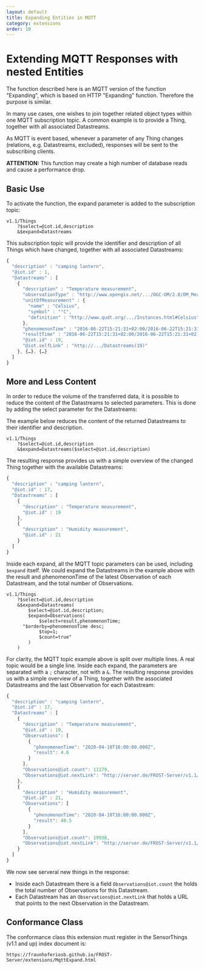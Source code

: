 ```yaml
---
layout: default
title: Expanding Entities in MQTT
category: extensions
order: 10
---
```


# Extending MQTT Responses with nested Entities

The function described here is an MQTT version of the function "Expanding", which is based on HTTP "Expanding" function.
Therefore the purpose is similar.

In many use cases, one wishes to join together related object types within one MQTT subscription topic.
A common example is to provide a Thing, together with all associated Datastreams.

As MQTT is event based, whenever a parameter of any Thing changes (relations, e.g. Datastreams, excluded), responses will be sent to the subscribing clients.

**ATTENTION:** This function may create a high number of database reads and cause a performance drop.

## Basic Use

To activate the function, the expand parameter is added to the subscription topic:

```
v1.1/Things
	?$select=@iot.id,description
	&$expand=Datastreams
```

This subscription topic will provide the identifier and description of all Things which have changed, together with all associated Datastreams:

```javascript
{
  "description" : "camping lantern",
  "@iot.id" : 1,
  "Datastreams" : [
    {
      "description" : "Temperature measurement",
      "observationType" : "http://www.opengis.net/.../OGC-OM/2.0/OM_Measurement",
      "unitOfMeasurement" : {
        "name" : "Celsius",
        "symbol" : "°C",
        "definition" : "http://www.qudt.org/.../Instances.html#Celsius"
      },
      "phenomenonTime" : "2016-06-22T15:21:31+02:00/2016-06-22T15:21:31+02:00",
      "resultTime" : "2016-06-22T15:21:31+02:00/2016-06-22T15:21:31+02:00",
      "@iot.id" : 19,
      "@iot.selfLink" : "http://.../Datastreams(19)"
    }, {…}, {…}
  ]
}
```

## More and Less Content

In order to reduce the volume of the transferred data, it is possible to reduce the content of the Datastreams to selected parameters.
This is done by adding the select parameter for the Datastreams:

The example below reduces the content of the returned Datastreams to their identifier and description.

```
v1.1/Things
	?$select=@iot.id,description
	&$expand=Datastreams($select=@iot.id,description)
```

The resulting response provides us with a simple overview of the changed Thing together with the available Datastreams:

```javascript
{
  "description" : "camping lantern",
  "@iot.id" : 17,
  "Datastreams" : [
    {
      "description" : "Temperature measurement",
      "@iot.id" : 19
    },
    {
      "description" : "Humidity measurement",
      "@iot.id" : 21
    }
  ]
}
```

Inside each expand, all the MQTT topic parameters can be used, including `$expand` itself.
We could expand the Datastreams in the example above with the result and phenomenonTime of the latest Observation of each Datastream, and the total number of Observations.

```
v1.1/Things
	?$select=@iot.id,description
	&$expand=Datastreams(
		$select=@iot.id,description;
		$expand=Observations(
			$select=result,phenomenonTime;
      "$orderby=phenomenonTime desc;
			$top=1;
			$count=true"
		)
	)
```

For clarity, the MQTT topic example above is split over multiple lines. A real topic would be a single line.
Inside each expand, the parameters are separated with a `;` character, not with a `&`.
The resulting response provides us with a simple overview of a Thing, together with the associated Datastreams and the last Observation for each Datastream:

```javascript
{
  "description" : "camping lantern",
  "@iot.id" : 17,
  "Datastreams" : [
    {
      "description" : "Temperature measurement",
      "@iot.id" : 19,
      "Observations": [
        {
          "phenomenonTime": "2020-04-10T16:00:00.000Z",
          "result": 4.6
        }
      ],
      "Observations@iot.count": 11179,
      "Observations@iot.nextLink": "http://server.de/FROST-Server/v1.1/Datastreams(19)/Observations?$top=1&$skip=1&$select=result,phenomenonTime&$orderby=phenomenonTime+desc&$count=true"
    },
    {
      "description" : "Humidity measurement",
      "@iot.id" : 21,
      "Observations": [
        {
          "phenomenonTime": "2020-04-10T16:00:00.000Z",
          "result": 40.5
        }
      ],
      "Observations@iot.count": 19938,
      "Observations@iot.nextLink": "http://server.de/FROST-Server/v1.1/Datastreams(21)/Observations?$top=1&$skip=1&$select=result,phenomenonTime&$orderby=phenomenonTime+desc&$count=true"
    }
  ]
}
```

We now see serveral new things in the response:
* Inside each Datastream there is a field `Observations@iot.count` the holds the total number of Observations for this Datastream.
* Each Datastream has an `Observations@iot.nextLink` that holds a URL that points to the next Observation in the Datastream.

## Conformance Class

The conformance class this extension must register in the SensorThings (v1.1 and up) index document is:

    https://fraunhoferiosb.github.io/FROST-Server/extensions/MqttExpand.html

